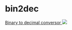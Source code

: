 # bin2dec
<a href="m-its.github.io/bin2dec/bin2dec/">Binary to decimal conversor </a>
<img src="https://image.prntscr.com/image/pK3opHAbRPaetZLWdDkZBQ.png">
